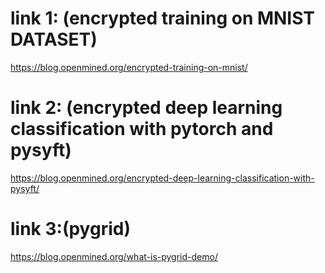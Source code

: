#  link 1: (encrypted training on MNIST DATASET)
https://blog.openmined.org/encrypted-training-on-mnist/
# link 2: (encrypted deep learning classification with pytorch and pysyft)
https://blog.openmined.org/encrypted-deep-learning-classification-with-pysyft/
# link 3:(pygrid)
https://blog.openmined.org/what-is-pygrid-demo/
